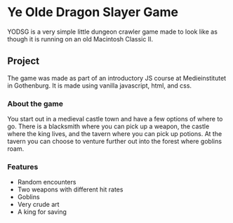 # Ye Olde Dragon Slayer Game

YODSG is a very simple little dungeon crawler game made to look like as though it is running on an old Macintosh Classic II.

## Project

The game was made as part of an introductory JS course at Medieinstitutet in Gothenburg. It is made using vanilla javascript, html, and css.

### About the game

You start out in a medieval castle town and have a few options of where to go. There is a blacksmith where you can pick up a weapon, the castle where the king lives, and the tavern where you can pick up potions.
At the tavern you can choose to venture further out into the forest where goblins roam.

### Features

- Random encounters
- Two weapons with different hit rates
- Goblins
- Very crude art
- A king for saving

